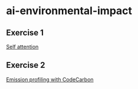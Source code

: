 # ai-environmental-impact

## Exercise 1
[Self attention](https://colab.research.google.com/drive/1cqaSNzUUMptfCjqGJdyv6Td37GL6wFcx?usp=sharing?action=copy)

## Exercise 2
[Emission profiling with CodeCarbon](https://colab.research.google.com/drive/14ZZ7JYcz2-_4CYdE3Zs6TNUsqw6F6o4w?usp=sharing?action=copy)

